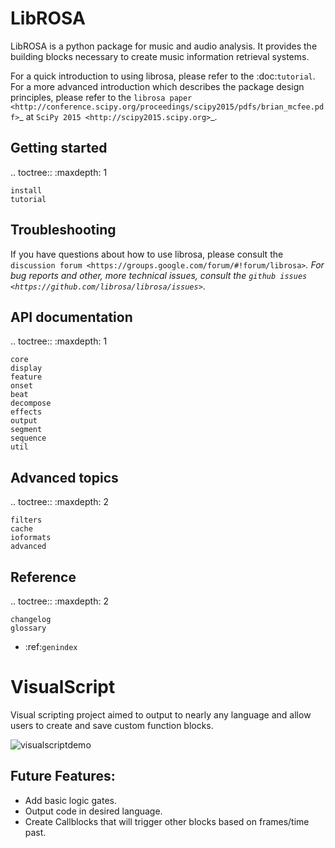 LibROSA
=======
LibROSA is a python package for music and audio analysis.  It provides the building
blocks necessary to create music information retrieval systems.

For a quick introduction to using librosa, please refer to the :doc:`tutorial`.
For a more advanced introduction which describes the package design principles, please refer to the
`librosa paper <http://conference.scipy.org/proceedings/scipy2015/pdfs/brian_mcfee.pdf>`_ at
`SciPy 2015 <http://scipy2015.scipy.org>`_.

Getting started
---------------
.. toctree::
    :maxdepth: 1

    install
    tutorial


Troubleshooting
---------------

If you have questions about how to use librosa, please consult the `discussion forum
<https://groups.google.com/forum/#!forum/librosa>`_.
For bug reports and other, more technical issues, consult the `github issues
<https://github.com/librosa/librosa/issues>`_.

API documentation
-----------------

.. toctree::
    :maxdepth: 1

    core
    display
    feature
    onset
    beat
    decompose
    effects
    output
    segment
    sequence
    util


Advanced topics
---------------

.. toctree::
    :maxdepth: 2

    filters
    cache
    ioformats
    advanced

Reference
---------

.. toctree::
    :maxdepth: 2

    changelog
    glossary

* :ref:`genindex`


# VisualScript
Visual scripting project aimed to output to nearly any language and allow users to create and save custom function blocks.

![visualscriptdemo](https://user-images.githubusercontent.com/39535098/46435554-99ed0e80-c724-11e8-9907-66901adf14af.png)

## Future Features:
* Add basic logic gates.
* Output code in desired language.
* Create Callblocks that will trigger other blocks based on frames/time past.


